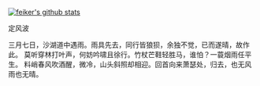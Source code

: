 [![feiker's github stats](https://github-readme-stats.vercel.app/api?username=feiker)](https://github.com/feikerwu)

定风波

三月七日，沙湖道中遇雨。雨具先去，同行皆狼狈，余独不觉，已而遂晴，故作此。
莫听穿林打叶声，何妨吟啸且徐行。竹杖芒鞋轻胜马，谁怕？一蓑烟雨任平生。
料峭春风吹酒醒，微冷，山头斜照却相迎。回首向来萧瑟处，归去，也无风雨也无晴。
